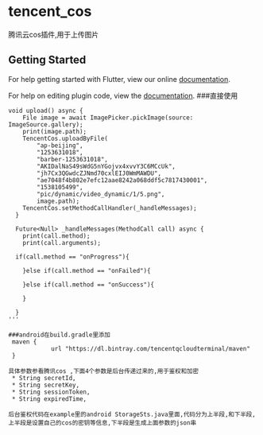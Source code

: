 # tencent_cos

腾讯云cos插件,用于上传图片

## Getting Started

For help getting started with Flutter, view our online
[documentation](https://flutter.io/).

For help on editing plugin code, view the [documentation](https://flutter.io/developing-packages/#edit-plugin-package).
###直接使用
```
void upload() async {
    File image = await ImagePicker.pickImage(source: ImageSource.gallery);
    print(image.path);
    TencentCos.uploadByFile(
        "ap-beijing",
        "1253631018",
        "barber-1253631018",
        "AKIDalNaS49sWdG5nYGojvx4xvvY3C6MCcUk",
        "jh7Cx3QGwdcZJNmd70cxlEIJ0WmMAWDU",
        "ae7048f4b802e7efc12aae8242a068ddf5c7817430001",
        "1538105499",
        "pic/dynamic/video_dynamic/1/5.png",
        image.path);
    TencentCos.setMethodCallHandler(_handleMessages);
  }

  Future<Null> _handleMessages(MethodCall call) async {
    print(call.method);
    print(call.arguments);
    
  if(call.method == "onProgress"){

    }else if(call.method == "onFailed"){

    }else if(call.method == "onSuccess"){

    }

  }
'''

###android在build.gradle里添加
 maven {
            url "https://dl.bintray.com/tencentqcloudterminal/maven"
 }
  
具体参数参看腾讯cos ,下面4个参数是后台传递过来的,用于鉴权和加密
 * String secretId,
 * String secretKey,
 * String sessionToken,
 * String expiredTime,
 
后台鉴权代码在example里的android StorageSts.java里面,代码分为上半段,和下半段,上半段是设置自己的cos的密钥等信息,下半段是生成上面参数的json串

